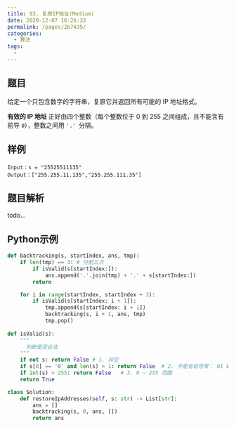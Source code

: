 ```yaml
---
title: 93. 复原IP地址(Medium)
date: 2020-12-07 16:26:33
permalink: /pages/2b7435/
categories:
  - 算法
tags:
  - 
---
```


## 题目

给定一个只包含数字的字符串，复原它并返回所有可能的 IP 地址格式。

**有效的 IP 地址** 正好由四个整数（每个整数位于 0 到 255 之间组成，且不能含有前导 `0`），整数之间用 `'.' `分隔。

## 样例

```
Input：s = "25525511135"
Output：["255.255.11.135","255.255.111.35"]
```

## 题目解析

todo...

## Python示例

```python
def backtracking(s, startIndex, ans, tmp):
    if len(tmp) == 3: # 分割三次
        if isValid(s[startIndex:]):
            ans.append('.'.join(tmp) + '.' + s[startIndex:])
        return 

    for i in range(startIndex, startIndex + 3):
        if isValid(s[startIndex: i + 1]):
            tmp.append(s[startIndex: i + 1])
            backtracking(s, i + 1, ans, tmp)
            tmp.pop()
    
def isValid(s):
    """ 
      判断是否合法
    """
    if not s: return False # 1. 非空
    if s[0] == '0' and len(s) > 1: return False  # 2. 不能有前导零： 01 010 
    if int(s) > 255: return False   # 3. 0 ~ 255 范围
    return True 

class Solution:
    def restoreIpAddresses(self, s: str) -> List[str]:
        ans = []
        backtracking(s, 0, ans, [])
        return ans 
```

